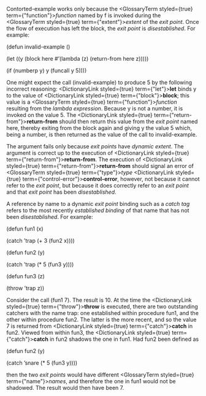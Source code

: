  



Contorted-example works only because the <GlossaryTerm styled={true} term={"function"}><i>function</i></GlossaryTerm> named by f is invoked during the <GlossaryTerm styled={true} term={"extent"}><i>extent</i></GlossaryTerm> of the *exit point*. Once the flow of execution has left the block, the *exit point* is *disestablished*. For example: 



(defun invalid-example () 



(let ((y (block here #’(lambda (z) (return-from here z))))) 



(if (numberp y) y (funcall y 5)))) 



One might expect the call (invalid-example) to produce 5 by the following incorrect reasoning: <DictionaryLink styled={true} term={"let"}><b>let</b></DictionaryLink> binds y to the value of <DictionaryLink styled={true} term={"block"}><b>block</b></DictionaryLink>; this value is a <GlossaryTerm styled={true} term={"function"}><i>function</i></GlossaryTerm> resulting from the *lambda expression*. Because y is not a number, it is invoked on the value 5. The <DictionaryLink styled={true} term={"return-from"}><b>return-from</b></DictionaryLink> should then return this value from the *exit point* named here, thereby exiting from the block again and giving y the value 5 which, being a number, is then returned as the value of the call to invalid-example. 



The argument fails only because *exit points* have *dynamic extent*. The argument is correct up to the execution of <DictionaryLink styled={true} term={"return-from"}><b>return-from</b></DictionaryLink>. The execution of <DictionaryLink styled={true} term={"return-from"}><b>return-from</b></DictionaryLink> should signal an error of <GlossaryTerm styled={true} term={"type"}><i>type</i></GlossaryTerm> <DictionaryLink styled={true} term={"control-error"}><b>control-error</b></DictionaryLink>, however, not because it cannot refer to the *exit point*, but because it does correctly refer to an *exit point* and that *exit point* has been *disestablished*. 



A reference by name to a dynamic *exit point* binding such as a *catch tag* refers to the most recently *established binding* of that name that has not been *disestablished*. For example: 



(defun fun1 (x) 



(catch ’trap (+ 3 (fun2 x)))) 



(defun fun2 (y) 



(catch ’trap (\* 5 (fun3 y)))) 



(defun fun3 (z) 



(throw ’trap z))  







Consider the call (fun1 7). The result is 10. At the time the <DictionaryLink styled={true} term={"throw"}><b>throw</b></DictionaryLink> is executed, there are two outstanding catchers with the name trap: one established within procedure fun1, and the other within procedure fun2. The latter is the more recent, and so the value 7 is returned from <DictionaryLink styled={true} term={"catch"}><b>catch</b></DictionaryLink> in fun2. Viewed from within fun3, the <DictionaryLink styled={true} term={"catch"}><b>catch</b></DictionaryLink> in fun2 shadows the one in fun1. Had fun2 been defined as 



(defun fun2 (y) 



(catch ’snare (\* 5 (fun3 y)))) 



then the two *exit points* would have different <GlossaryTerm styled={true} term={"name"}><i>names</i></GlossaryTerm>, and therefore the one in fun1 would not be shadowed. The result would then have been 7. 



